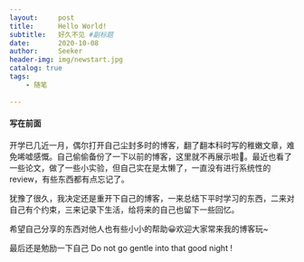 ```yaml
---
layout:     post
title:      Hello World!
subtitle:   好久不见 #副标题
date:       2020-10-08
author:     Seeker
header-img: img/newstart.jpg
catalog: true
tags:
    - 随笔
       
---
```


#### 写在前面

开学已几近一月，偶尔打开自己尘封多时的博客，翻了翻本科时写的稚嫩文章，难免唏嘘感慨。自己偷偷备份了一下以前的博客，这里就不再展示啦🤣。最近也看了一些论文，做了一些小实验，但自己实在是太懒了，一直没有进行系统性的review，有些东西都有点忘记了。

犹豫了很久，我决定还是重开下自己的博客，一来总结下平时学习的东西，二来对自己有个约束，三来记录下生活，给将来的自己也留下一些回忆。

希望自己分享的东西对他人也有些小小的帮助😀欢迎大家常来我的博客玩~

最后还是勉励一下自己
Do not go gentle into that good night !